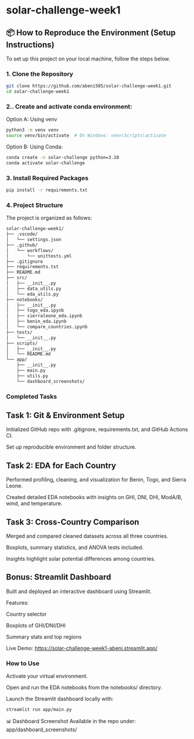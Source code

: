 # solar-challenge-week1

## 📦 How to Reproduce the Environment (Setup Instructions)

To set up this project on your local machine, follow the steps below.

### 1. Clone the Repository

```bash
git clone https://github.com/abeni505/solar-challenge-week1.git
cd solar-challenge-week1
```

### 2.. Create and activate conda environment:

Option A: Using venv
```bash
python3 -m venv venv
source venv/bin/activate  # On Windows: venv\Scripts\activate
```

Option B: Using Conda:
```bash
conda create -n solar-challenge python=3.10
conda activate solar-challenge
```

### 3. Install Required Packages

```bash
pip install -r requirements.txt
```

### 4. Project Structure

The project is organized as follows:

```bash
solar-challenge-week1/
├── .vscode/
│   └── settings.json
├── .github/
│   └── workflows/
│       └── unittests.yml
├── .gitignore
├── requirements.txt
├── README.md
├── src/
│   ├── __init__.py
│   ├── data_utils.py
│   └── eda_utils.py
├── notebooks/
│   ├── __init__.py
│   ├── togo_eda.ipynb
│   ├── sierraleone_eda.ipynb
│   ├── benin_eda.ipynb
│   └── compare_countries.ipynb
├── tests/
│   └── __init__.py
├── scripts/
│   ├── __init__.py
│   └── README.md
└── app/
    ├── __init__.py
    ├── main.py
    ├── utils.py
    └── dashboard_screenshots/

```

### Completed Tasks
## Task 1: Git & Environment Setup
Initialized GitHub repo with .gitignore, requirements.txt, and GitHub Actions CI.

Set up reproducible environment and folder structure.

## Task 2: EDA for Each Country
Performed profiling, cleaning, and visualization for Benin, Togo, and Sierra Leone.

Created detailed EDA notebooks with insights on GHI, DNI, DHI, ModA/B, wind, and temperature.

## Task 3: Cross-Country Comparison
Merged and compared cleaned datasets across all three countries.

Boxplots, summary statistics, and ANOVA tests included.

Insights highlight solar potential differences among countries.

## Bonus: Streamlit Dashboard
Built and deployed an interactive dashboard using Streamlit.

Features:

Country selector

Boxplots of GHI/DNI/DHI

Summary stats and top regions

Live Demo: https://solar-challenge-week1-abeni.streamlit.app/

### How to Use
Activate your virtual environment.

Open and run the EDA notebooks from the notebooks/ directory.

Launch the Streamlit dashboard locally with:

```bash
streamlit run app/main.py
```

📊 Dashboard Screenshot
Available in the repo under: app/dashboard_screenshots/